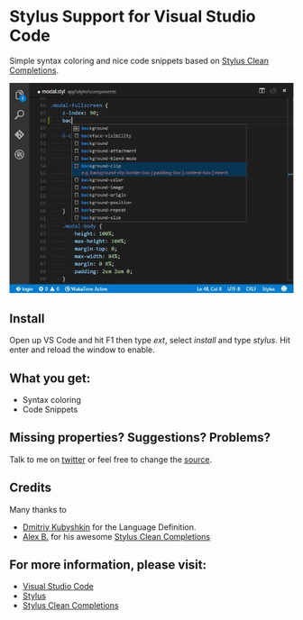 # Stylus Support for Visual Studio Code

Simple syntax coloring and nice code snippets based on [Stylus Clean Completions](https://github.com/lnikell/stylus-clean-completions).

![screenshot](images/screenshot.jpg)

## Install

Open up VS Code and hit F1 then type *ext*, select *install* and type *stylus*. Hit enter and reload the window to enable.

## What you get:
* Syntax coloring
* Code Snippets

## Missing properties? Suggestions? Problems?

Talk to me on [twitter](https://twitter.com/AlanCezarAraujo) or feel free to change the [source](https://github.com/AlanCezarAraujo/vs-code-stylus).

## Credits
Many thanks to
* [Dmitriy Kubyshkin](dmitriy@kubyshkin.ru) for the Language Definition.
* [Alex B.](https://github.com/lnikell) for his awesome [Stylus Clean Completions](https://github.com/lnikell/stylus-clean-completions)

## For more information, please visit:
* [Visual Studio Code](http://code.visualstudio.com/)
* [Stylus](https://learnboost.github.io/stylus/)
* [Stylus Clean Completions](https://github.com/lnikell/stylus-clean-completions)
